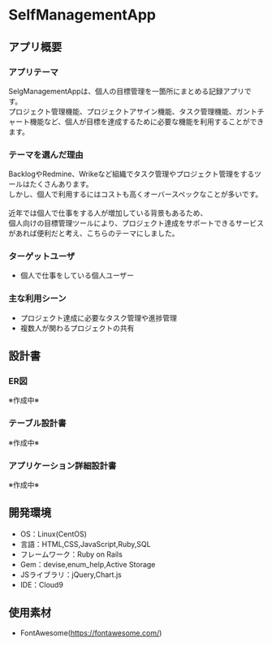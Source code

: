 # SelfManagementApp

## アプリ概要
### アプリテーマ
SelgManagementAppは、個人の目標管理を一箇所にまとめる記録アプリです。<br>
プロジェクト管理機能、プロジェクトアサイン機能、タスク管理機能、ガントチャート機能など、個人が目標を達成するために必要な機能を利用することができます。

### テーマを選んだ理由
BacklogやRedmine、Wrikeなど組織でタスク管理やプロジェクト管理をするツールはたくさんあります。<br>
しかし、個人で利用するにはコストも高くオーバースペックなことが多いです。<br>
<br>
近年では個人で仕事をする人が増加している背景もあるため、<br>
個人向けの目標管理ツールにより、プロジェクト達成をサポートできるサービスがあれば便利だと考え、こちらのテーマにしました。<br>

### ターゲットユーザ
- 個人で仕事をしている個人ユーザー

### 主な利用シーン
- プロジェクト達成に必要なタスク管理や進捗管理
- 複数人が関わるプロジェクトの共有

## 設計書
### ER図
※作成中※

### テーブル設計書
※作成中※

### アプリケーション詳細設計書
※作成中※

## 開発環境
- OS：Linux(CentOS)
- 言語：HTML,CSS,JavaScript,Ruby,SQL
- フレームワーク：Ruby on Rails
- Gem：devise,enum_help,Active Storage
- JSライブラリ：jQuery,Chart.js
- IDE：Cloud9

## 使用素材
- FontAwesome(https://fontawesome.com/)